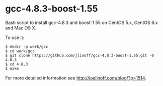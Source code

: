 gcc-4.8.3-boost-1.55
====================

Bash script to install gcc-4.8.3 and boost-1.55 on CentOS 5.x, CentOS 6.x and Mac OS X.

To use it:

    $ mkdir -p work/gcc
    $ cd work/gcc
    $ git clone https://github.com/jlinoff/gcc-4.8.3-boost-1.55.git -0 4.8.3
    $ cd 4.8.3
    $ make

For more detailed information see http://joelinoff.com/blog/?p=1514.

